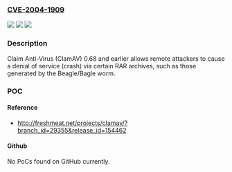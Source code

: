### [CVE-2004-1909](https://cve.mitre.org/cgi-bin/cvename.cgi?name=CVE-2004-1909)
![](https://img.shields.io/static/v1?label=Product&message=n%2Fa&color=blue)
![](https://img.shields.io/static/v1?label=Version&message=n%2Fa&color=blue)
![](https://img.shields.io/static/v1?label=Vulnerability&message=n%2Fa&color=brighgreen)

### Description

Claim Anti-Virus (ClamAV) 0.68 and earlier allows remote attackers to cause a denial of service (crash) via certain RAR archives, such as those generated by the Beagle/Bagle worm.

### POC

#### Reference
- http://freshmeat.net/projects/clamav/?branch_id=29355&release_id=154462

#### Github
No PoCs found on GitHub currently.

